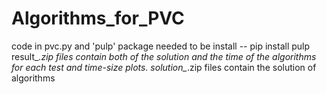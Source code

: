 # Algorithms_for_PVC
code in pvc.py and 'pulp' package needed to be install -- pip install pulp
result_*.zip files contain both of the solution and the time of the algorithms for each test and time-size plots.
solution_*.zip files contain the solution of algorithms
